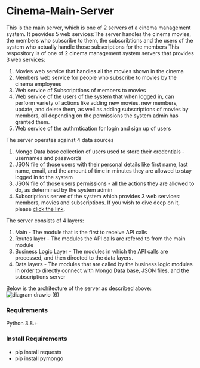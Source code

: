 # Cinema-Main-Server
This is the main server, which is one of 2 servers of a cinema management system. It peovides 5 web services:The server handles the cinema movies, the members who subscribe to them, the subscribtions and the users of the system who actually handle those subscriptions for the members
This respository is of one of 2 cinema management system servers that provides 3 web services: 
1. Movies web service that handles all the movies shown in the cinema 
2. Members web service for people who subscribe to movies by the cinema employees 
3. Web service of Subscripttions of members to movies
4. Web service of the users of the system that when logged in, can perform variety of actions like adding new movies. new members, update, and delete them, as well as adding subscriptions of movies by members, all depending on the permissions the system admin has granted them.
5. Web service of the authrntication for login and sign up of users

The server operates against 4 data sources
1. Mongo Data base collection of users used to store their credentials - usernames and passwords
2. JSON file of those users with their personal details like first name, last name, email, and the amount of time in minutes they are allowed to stay logged in to the system
3. JSON file of those users permissions - all the actions they are allowed to do, as determined by the system admin
4. Subscriptions server of the system which provides 3 web services: members, movies and subscriptions. If you wish to dive deep on it, please [click the link](https://github.com/oril1234/Cinema-Management-System-Subscriptions-Flask-Server).

The server consists of 4 layers:
1. Main - The module that is the first to receive API calls
2. Routes layer - The modules the API calls are refered to from the main module
3. Business Logic Layer - The modules in which the API calls are processed, and then directed to the data layers.
4. Data layers - The modules that are called by the business logic modules in order to directly connect with Mongo Data base, JSON files, and the subscriptions server


Below is the architecture of the server as described above:
![diagram drawio (6)](https://user-images.githubusercontent.com/49225452/198857454-1daaf8b8-e1fb-4b88-9d16-974487076a59.png)

### Requirements
Python 3.8.+

### Install Requirements
- pip install requests
- pip install pymongo

